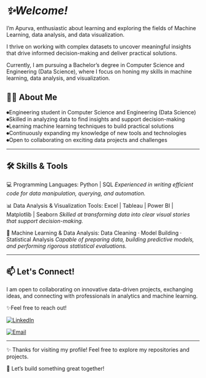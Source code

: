 # ***✨Welcome!***

I’m Apurva, enthusiastic about learning and exploring the fields of Machine Learning, data analysis, and data visualization.

I thrive on working with complex datasets to uncover meaningful insights that drive informed decision-making and deliver practical solutions.

Currently, I am pursuing a Bachelor’s degree in Computer Science and Engineering (Data Science), where I focus on honing my skills in machine learning, data analysis, and visualization.


## 🧑‍💻 About Me

⏺Engineering student in Computer Science and Engineering (Data Science)
⏺Skilled in analyzing data to find insights and support decision-making
⏺Learning machine learning techniques to build practical solutions
⏺Continuously expanding my knowledge of new tools and technologies
⏺Open to collaborating on exciting data projects and challenges

---

## 🛠 Skills & Tools

💻 Programming Languages:
Python | SQL
*Experienced in writing efficient code for data manipulation, querying, and automation.*

📊 Data Analysis & Visualization Tools:
Excel | Tableau | Power BI | Matplotlib | Seaborn
*Skilled at transforming data into clear visual stories that support decision-making.*

🤖 Machine Learning & Data Analysis:
Data Cleaning · Model Building · Statistical Analysis
*Capable of preparing data, building predictive models, and performing rigorous statistical evaluations.*

---

## 📫 Let's Connect!

I am open to collaborating on innovative data-driven projects, exchanging ideas, and connecting with professionals in analytics and machine learning.

✨Feel free to reach out!


[![LinkedIn](https://img.shields.io/badge/LinkedIn-blue?logo=linkedin&style=flat-square)](https://www.linkedin.com/in/apurvabire19)  

[![Email](https://img.shields.io/badge/Email-FF6F00?logo=gmail&style=flat-square&logoColor=white)](mailto:your.bireapurva@gmail.com)

---

✨ Thanks for visiting my profile! Feel free to explore my repositories and projects.

🚀 Let’s build something great together!